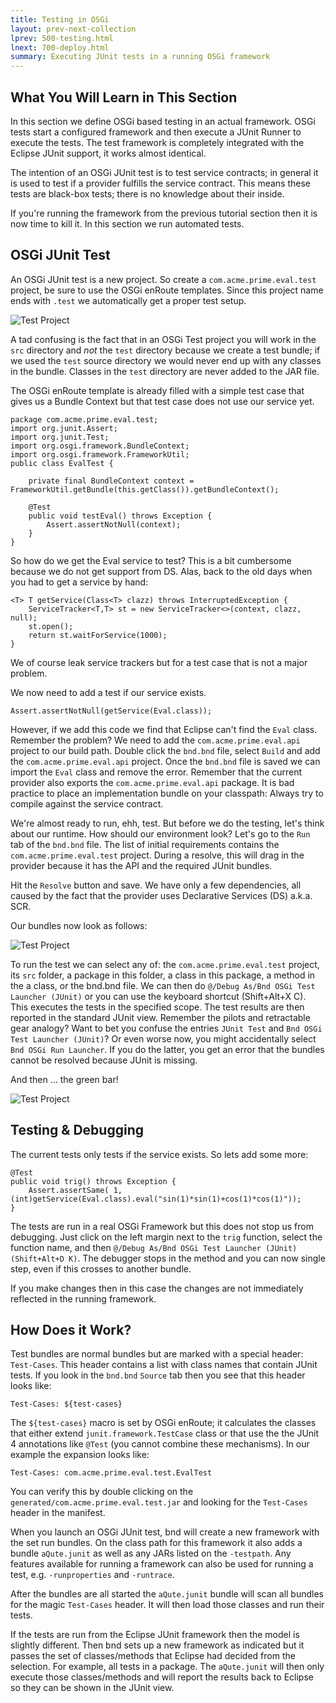 ```yaml
---
title: Testing in OSGi
layout: prev-next-collection
lprev: 500-testing.html
lnext: 700-deploy.html
summary: Executing JUnit tests in a running OSGi framework
---
```


## What You Will Learn in This Section

In this section we define OSGi based testing in an actual framework. OSGi tests start a configured framework and then execute a JUnit Runner to execute the tests. The test framework is completely integrated with the Eclipse JUnit support, it works almost identical.

The intention of an OSGi JUnit test is to test service contracts; in general it is used to test if a provider fulfills the service contract. This means these tests are black-box tests; there is no knowledge about their inside.

If you're running the framework from the previous tutorial section then it is now time to kill it. In this section we run automated tests.

## OSGi JUnit Test


An OSGi JUnit test is a new project. So create a `com.acme.prime.eval.test` project, be sure to  use the OSGi enRoute templates. Since this project name ends with `.test` we automatically get a proper test setup.

![Test Project](/img/tutorial_base/test-test-0.png)

A tad confusing is the fact that in an OSGi Test project you will work in the `src` directory and *not* the `test` directory because we create a test bundle; if we used the `test` source directory we would never end up with any classes in the bundle. Classes in the `test` directory are never added to the JAR file.

The OSGi enRoute template is already filled with a simple test case that gives us a Bundle Context but that test case does not use our service yet. 

	package com.acme.prime.eval.test;
	import org.junit.Assert;
	import org.junit.Test;
	import org.osgi.framework.BundleContext;
	import org.osgi.framework.FrameworkUtil;
	public class EvalTest {
	
	    private final BundleContext context = FrameworkUtil.getBundle(this.getClass()).getBundleContext();
	    
	    @Test
	    public void testEval() throws Exception {
	    	Assert.assertNotNull(context);
	    }
	}

So how do we get the Eval service to test? This is a bit cumbersome because we do not get support from DS. Alas, back to the old days when you had to get a service by hand:

	<T> T getService(Class<T> clazz) throws InterruptedException {
		ServiceTracker<T,T> st = new ServiceTracker<>(context, clazz, null);
		st.open();
		return st.waitForService(1000);
	}

We of course leak service trackers but for a test case that is not a major problem.

We now need to add a test if our service exists. 

	Assert.assertNotNull(getService(Eval.class));
	
However, if we add this code we find that Eclipse can't find the `Eval` class. Remember the problem? We need to add the `com.acme.prime.eval.api` project to our build path. Double click the `bnd.bnd` file, select `Build` and add the `com.acme.prime.eval.api` project. Once the `bnd.bnd` file is saved we can import the `Eval` class and remove the error. Remember that the current provider also exports the `com.acme.prime.eval.api` package. It is bad practice to place an implementation bundle on your classpath: Always try to compile against the service contract.

We're almost ready to run, ehh, test. But before we do the testing, let's think about our runtime. How should our environment look? Let's go to the `Run` tab of the `bnd.bnd` file. The list of initial requirements contains the `com.acme.prime.eval.test` project. During a resolve, this will drag in the provider because it has the API and the required JUnit bundles.

Hit the `Resolve` button and save. We have only a few dependencies, all caused by the fact that the provider uses Declarative Services (DS) a.k.a. SCR.

Our bundles now look as follows:

![Test Project](/img/tutorial_base/test-test-1.png)

To run the test we can select any of: the `com.acme.prime.eval.test` project, its `src` folder, a package in this folder, a class in this package, a method in the a class, or the bnd.bnd file. We can then do `@/Debug As/Bnd OSGi Test Launcher (JUnit)` or you can use the keyboard shortcut (Shift+Alt+X C). This executes the tests in the specified scope. The test results are then reported in the standard JUnit view. Remember the pilots and retractable gear analogy? Want to bet you confuse the entries `JUnit Test` and `Bnd OSGi Test Launcher (JUnit)`? Or even worse now, you might accidentally select `Bnd OSGi Run Launcher`. If you do the latter, you get an error that the bundles cannot be resolved because JUnit is missing.

And then ... the green bar!

![Test Project](/img/tutorial_base/test-test-2.png)



## Testing & Debugging

The current tests only tests if the service exists. So lets add some more:

	@Test
	public void trig() throws Exception {
		Assert.assertSame( 1, (int)getService(Eval.class).eval("sin(1)*sin(1)+cos(1)*cos(1)"));
	}


The tests are run in a real OSGi Framework but this does not stop us from debugging. Just click on the left margin next to the `trig` function, select the function name, and then `@/Debug As/Bnd OSGi Test Launcher (JUnit) (Shift+Alt+D K)`. The debugger stops in the method and you can now single step, even if this crosses to another bundle.

If you make changes then in this case the changes are not immediately reflected in the running framework. 

## How Does it Work?

Test bundles are normal bundles but are marked with a special header: `Test-Cases`. This header contains a list with class names that contain JUnit tests. If you look in the `bnd.bnd` `Source` tab then you see that this header looks like:

	Test-Cases: ${test-cases}

The `${test-cases}` macro is set by OSGi enRoute; it calculates the classes that either extend `junit.framework.TestCase` class or that use the the JUnit 4 annotations like `@Test` (you cannot combine these mechanisms). In our example the expansion looks like:

	Test-Cases: com.acme.prime.eval.test.EvalTest

You can verify this by double clicking on the `generated/com.acme.prime.eval.test.jar` and looking for the `Test-Cases` header in the manifest.

When you launch an OSGi JUnit test, bnd will create a new framework with the set run bundles. On the class path for this framework it also adds a bundle `aQute.junit` as well as any JARs listed on the `-testpath`. Any features available for running a framework can also be used for running a test, e.g. `-runproperties` and `-runtrace`.

After the bundles are all started the `aQute.junit` bundle will scan all bundles for the magic `Test-Cases` header. It will then load those classes and run their tests.

If the tests are run from the Eclipse JUnit framework then the model is slightly different. Then bnd sets up a new framework as indicated but it passes the set of classes/methods that Eclipse had decided from the selection. For example, all tests in a package. The `aQute.junit` will then only execute those classes/methods and will report the results back to Eclipse so they can be shown in the JUnit view.
